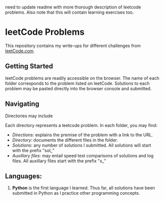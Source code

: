 need to update readme with more thorough description of leetcode problems. Also note that this will contain learning exercises too.

# leetCode Problems
This repository contains my write-ups for different challenges from [leetCode.com](https://leetcode.com/problems/).

## Getting Started
leetCode problems are readily accessible on the browser. The name of each folder corresponds to the problem listed on leetCode. Solutions to each problem may be pasted directly into the browser console and submitted.

## Navigating
Directories may include 

Each directory represents a leetcode problem.  In each folder, you may find:
* _Directions_: explains the premise of the problem with a link to the URL.
* _Directory_: documents the different files in the folder.
* _Solutions_: any number of solutions I submitted. All solutions will start with the prefix "sol_"
* _Auxillary files_: may entail speed test comparisons of solutions and log files. All auxillary files start with the prefix "x_"

## Languages:
1. **Python** is the first language I learned. Thus far, all solutions have been submitted in Python as I practice other programming concepts.
